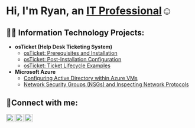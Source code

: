<h1>Hi, I'm Ryan, an <a href="https://linkedin.com/in/RyanDillie">IT Professional</a>☺</h1>

<h2>👨‍💻 Information Technology Projects:</h2>

- <b>osTicket (Help Desk Ticketing System)</b>
  - [osTicket: Prerequisites and Installation](https://github.com/RyanDillie/osticket-prereqs)
  - [osTicket: Post-Installation Configuration](https://github.com/RyanDillie/post-install-config)
  - [osTicket: Ticket Lifecycle Examples](https://github.com/RyanDillie/ticket-lifecycle)
- <b>Microsoft Azure</b>
  - [Configuring Active Directory within Azure VMs](https://github.com/RyanDillie/configure-ad)
  - [Network Security Groups (NSGs) and Inspecting Network Protocols](https://github.com/RyanDillie/azure-network-protocols)

<h2>🤳Connect with me:</h2>

[<img align="left" alt="Ryan | Twitter" width="22px" src="https://cdn.jsdelivr.net/npm/simple-icons@v3/icons/twitter.svg" />][twitter]
[<img align="left" alt="Ryan | LinkedIn" width="22px" src="https://cdn.jsdelivr.net/npm/simple-icons@v3/icons/linkedin.svg" />][linkedin]
[<img align="left" alt="Ryan | Instagram" width="22px" src="https://cdn.jsdelivr.net/npm/simple-icons@v3/icons/instagram.svg" />][instagram]

[twitter]: https://twitter.com/ryan_dillie
[instagram]: https://www.instagram.com/wolfcola12/
[linkedin]: https://www.linkedin.com/in/ryan-dillie-969a8b298/
